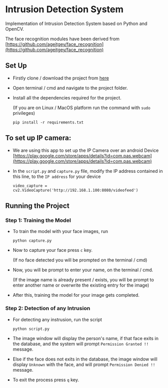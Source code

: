 # Intrusion Detection System

Implementation of Intrusion Detection System based on Python and OpenCV.

The face recognition modules have been derived from [https://github.com/ageitgey/face_recognition](https://github.com/ageitgey/face_recognition)

## Set Up

* Firstly clone / download the project from [here](https://github.com/vishalpolley/Intrusion-Detection/archive/master.zip)

* Open terminal / cmd and navigate to the project folder.

* Install all the dependencies required for the project.

  (If you are on Linux / MacOS platform run the command with `sudo` privileges)
  ```
  pip install -r requirements.txt
  ```

## To set up IP camera:

* We are using this app to set up the IP Camera over an android Device [https://play.google.com/store/apps/details?id=com.pas.webcam](https://play.google.com/store/apps/details?id=com.pas.webcam)

* In the `script.py` and `capture.py` file, modify the IP address contained in this line, to the `IP address` for your device
  ```
  video_capture = cv2.VideoCapture('http://192.168.1.100:8080/videofeed')
  ```

## Running the Project

### **Step 1: Training the Model**

* To train the model with your face images, run
  ```
  python capture.py
  ```

* Now to capture your face press `c` key.

  (If no face detected you will be prompted on the terminal / cmd)

* Now, you will be prompt to enter your name, on the terminal / cmd.

  (If the image name is already present / exists, you will be prompt to enter another name or overwrite the existing entry for the image)

* After this, training the model for your image gets completed.

### **Step 2: Detection of any Intrusion**

* For detecting any instrusion, run the script
  ```
  python script.py
  ```

* The image window will display the person's name, if that face exits in the database, and the system will prompt `Permission Granted !!` message.

* Else if the face does not exits in the database, the image window will display `Unknown` with the face, and will prompt `Permission Denied !!` message.

* To exit the process press `q` key.
